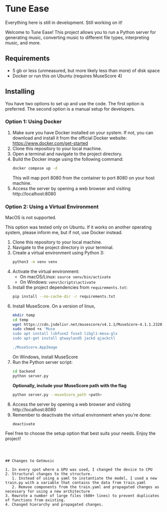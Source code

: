 # Tune Ease

Everything here is still in development. Still working on it!

Welcome to Tune Ease! This project allows you to run a Python server for generating music, converting music to different file types, interpreting music, and more. 

## Requirements

- 5 gb or less (unmeasured, but more likely less than more) of disk space
- Docker or run this on Ubuntu (requires MuseScore 4)


## Installing
You have two options to set up and use the code. The first option is preferred. The second option is a manual setup for developers.

### Option 1: Using Docker

1. Make sure you have Docker installed on your system. If not, you can download and install it from the official Docker website: https://www.docker.com/get-started
2. Clone this repository to your local machine.
3. Open a terminal and navigate to the project directory.
4. Build the Docker image using the following command:
   ```sh
   docker compose up -d
   ```
   This will map port 8080 from the container to port 8080 on your host machine.
6. Access the server by opening a web browser and visiting http://localhost:8080

### Option 2: Using a Virtual Environment
MacOS is not supported.

This option was tested only on Ubuntu. If it works on another operating system, please inform me, but if not, use Docker instead.
1. Clone this repository to your local machine.
2. Navigate to the project directory in your terminal.
3. Create a virtual environment using Python 3:
   ```sh
   python3 -m venv venv
   ```
4. Activate the virtual environment:
   - On macOS/Linux: `source venv/bin/activate`
   - On Windows: `venv\Scripts\activate`
5. Install the project dependencies from `requirements.txt`:
   ```sh
   pip install --no-cache-dir -r requirements.txt
   ```
6. Install MuseScore. On a version of linux,
   ```sh
   mkdir temp
   cd temp
   wget https://cdn.jsdelivr.net/musescore/v4.1.1/MuseScore-4.1.1.232071203-x86_64.AppImage -O "MuseScore.AppImage"
   sudo chmod +x 'Muse
   sudo apt install libfuse2 fuse3 libgl1-mesa-glx
   sudo apt-get install qtwayland5 jackd qjackctl

   ./MuseScore.AppImage
   ```
   On Windows, install MuseScore
7. Run the Python server script:
   ```sh
   cd backend
   python server.py
   ```
   **Optionally, include your MuseScore path with the flag**
   ```sh
   python server.py --museScore_path <path>
   ```
8. Access the server by opening a web browser and visiting http://localhost:8080
9. Remember to deactivate the virtual environment when you're done:
   ```sh
   deactivate
   ```

Feel free to choose the setup option that best suits your needs. Enjoy the project!
```



## Changes to Getmusic

1. In every spot where a GPU was used, I changed the device to CPU
2. Structural changes to the structure.
   1. Instead of using a yaml to instantiate the model, I used a new train.py with a variable that contains the data from train.yaml
   2. Remvoe components from the train.yaml and propagated changes as necessary for using a new architecture
3. Rewrote a number of large files (600+ lines) to prevent duplicates of functions from existing.
4. Changed hierarchy and propagated changes.